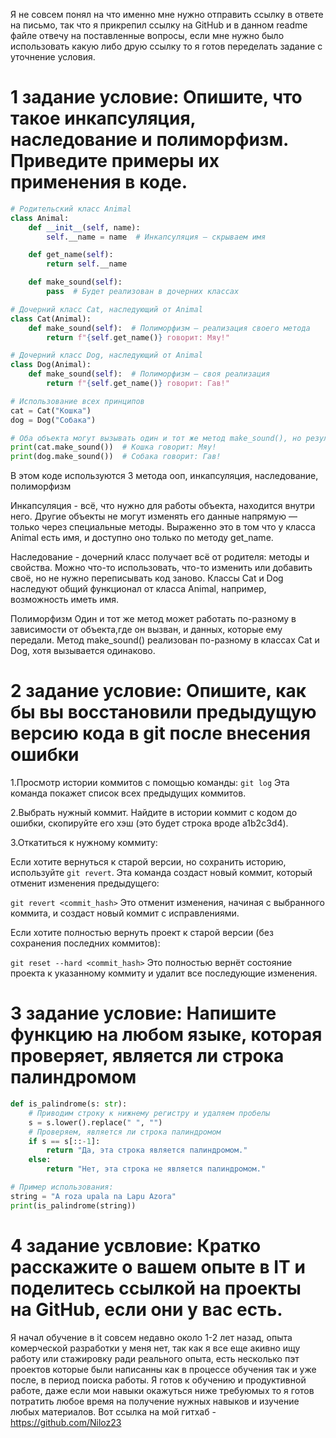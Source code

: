 Я не совсем понял на что именно мне нужно отправить ссылку в ответе на письмо, так что я прикрепил ссылку на GitHub и в данном readme файле отвечу на поставленные вопросы, если мне нужно было использовать какую либо друю ссылку то я готов переделать задание с уточнение условия.
# 1 задание уcловие: Опишите, что такое инкапсуляция, наследование и полиморфизм. Приведите примеры их применения в коде.
```python
# Родительский класс Animal
class Animal:
    def __init__(self, name):
        self.__name = name  # Инкапсуляция — скрываем имя

    def get_name(self):
        return self.__name

    def make_sound(self):
        pass  # Будет реализован в дочерних классах

# Дочерний класс Cat, наследующий от Animal
class Cat(Animal):
    def make_sound(self):  # Полиморфизм — реализация своего метода
        return f"{self.get_name()} говорит: Мяу!"

# Дочерний класс Dog, наследующий от Animal
class Dog(Animal):
    def make_sound(self):  # Полиморфизм — своя реализация
        return f"{self.get_name()} говорит: Гав!"

# Использование всех принципов
cat = Cat("Кошка")
dog = Dog("Собака")

# Оба объекта могут вызывать один и тот же метод make_sound(), но результат разный
print(cat.make_sound())  # Кошка говорит: Мяу!
print(dog.make_sound())  # Собака говорит: Гав!
```

В этом коде используются 3 метода ооп, инкапсуляция, наследование, полиморфизм

Инкапсуляция - всё, что нужно для работы объекта, находится внутри него. Другие объекты не могут изменять его данные напрямую — только через специальные методы.
Выраженно это в том что у класса Animal есть имя, и доступно оно только по методу get_name.

Наследование - дочерний класс получает всё от родителя: методы и свойства. Можно что-то использовать, что-то изменить или добавить своё, но не нужно переписывать код заново.
Классы Cat и Dog наследуют общий функционал от класса Animal, например, возможность иметь имя.

Полиморфизм Один и тот же метод может работать по-разному в зависимости от объекта,где он вызван, и данных, которые ему передали.
Метод make_sound() реализован по-разному в классах Cat и Dog, хотя вызывается одинаково.


# 2 задание условие: Опишите, как бы вы восстановили предыдущую версию кода в git после внесения ошибки

1.Просмотр истории коммитов с помощью команды:
``git log``
Эта команда покажет список всех предыдущих коммитов.

2.Выбрать нужный коммит. Найдите в истории коммит с кодом до ошибки, скопируйте его хэш (это будет строка вроде a1b2c3d4).

3.Откатиться к нужному коммиту:

Если хотите вернуться к старой версии, но сохранить историю, используйте ``git revert``. Эта команда создаст новый коммит, который отменит изменения предыдущего:

``git revert <commit_hash>``
Это отменит изменения, начиная с выбранного коммита, и создаст новый коммит с исправлениями.

Если хотите полностью вернуть проект к старой версии (без сохранения последних коммитов):

``git reset --hard <commit_hash>``
Это полностью вернёт состояние проекта к указанному коммиту и удалит все последующие изменения.


# 3 задание условие: Напишите функцию на любом языке, которая проверяет, является ли строка палиндромом
```python
def is_palindrome(s: str):
    # Приводим строку к нижнему регистру и удаляем пробелы
    s = s.lower().replace(" ", "")
    # Проверяем, является ли строка палиндромом
    if s == s[::-1]:
        return "Да, эта строка является палиндромом."
    else:
        return "Нет, эта строка не является палиндромом."

# Пример использования:
string = "A roza upala na Lapu Azora"
print(is_palindrome(string))
```
# 4 задание усвловие: Кратко расскажите о вашем опыте в IT и поделитесь ссылкой на проекты на GitHub, если они у вас есть.
Я начал обучение в it совсем недавно около 1-2 лет назад, опыта комерческой разработки у меня нет, так как я все еще акивно ищу работу или стажировку ради реального опыта,
есть несколько пэт проектов которые были написанны как в процессе обучения так и уже после, в период поиска работы. Я готов к обучению и продуктивной работе,
даже если мои навыки окажуться ниже требуюмых то я готов потратить любое время на получение нужных навыков и изучение любых материалов.
Вот ссылка на мой гитхаб - https://github.com/Niloz23

